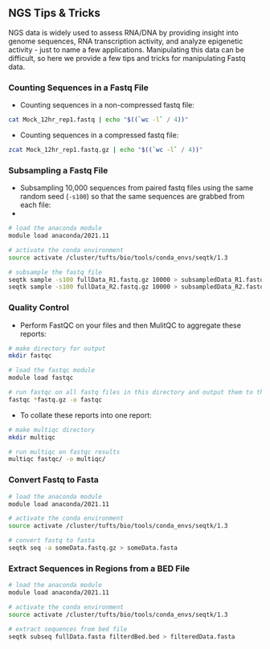 ## NGS Tips & Tricks

NGS data is widely used to assess RNA/DNA by providing insight into genome sequences, RNA transcription activity, and analyze epigenetic activity -  just to name a few applications. Manipulating this data can be difficult, so here we provide a few tips and tricks for manipulating Fastq data. 

### Counting Sequences in a Fastq File

- Counting sequences in a non-compressed fastq file:

```bash
cat Mock_12hr_rep1.fastq | echo "$((`wc -l` / 4))"
```

- Counting sequences in a compressed fastq file:

```bash
zcat Mock_12hr_rep1.fastq.gz | echo "$((`wc -l` / 4))"
```


### Subsampling a Fastq File

- Subsampling 10,000 sequences from paired fastq files using the same random seed (`-s100`) so that the same sequences are grabbed from each file:
- 
```bash
# load the anaconda module
module load anaconda/2021.11

# activate the conda environment
source activate /cluster/tufts/bio/tools/conda_envs/seqtk/1.3

# subsample the fastq file
seqtk sample -s100 fullData_R1.fastq.gz 10000 > subsampledData_R1.fastq.gz
seqtk sample -s100 fullData_R2.fastq.gz 10000 > subsampledData_R2.fastq.gz
```

### Quality Control

- Perform FastQC on your files and then MulitQC to aggregate these reports:
    
```bash
# make directory for output
mkdir fastqc

# load the fastqc module
module load fastqc

# run fastqc on all fastq files in this directory and output them to the fastqc directory
fastqc *fastq.gz -o fastqc
```

- To collate these reports into one report:
    
```bash
# make multiqc directory
mkdir multiqc

# run multiqc on fastqc results
multiqc fastqc/ -o multiqc/
```

### Convert Fastq to Fasta

```bash
# load the anaconda module
module load anaconda/2021.11

# activate the conda environment
source activate /cluster/tufts/bio/tools/conda_envs/seqtk/1.3

# convert fastq to fasta
seqtk seq -a someData.fastq.gz > someData.fasta
```

### Extract Sequences in Regions from a BED File


```bash
# load the anaconda module
module load anaconda/2021.11

# activate the conda environment
source activate /cluster/tufts/bio/tools/conda_envs/seqtk/1.3

# extract sequences from bed file
seqtk subseq fullData.fasta filterdBed.bed > filteredData.fasta
```
